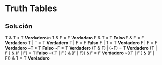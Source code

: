 # Truth Tables

## Solución
T & T = T **Verdadero**\n
T & F = F **Verdadero**
F & T = T **Falso**
F & F = F **Verdadero**
T | T = T **Verdadero**
T | F = F **Falso**
F | T = T **Verdadero**
F | F = F **Verdadero**
~T = T **Falso**
~F = T **Verdadero**
(T & F) | (~F) = T **Verdadero**
(T | F ) & (F | F) = T **Falso**
~((T | F ) & (F | F)) & F = F **Verdadero**
~((T | F ) & (F | F)) & T = T **Verdadero**
